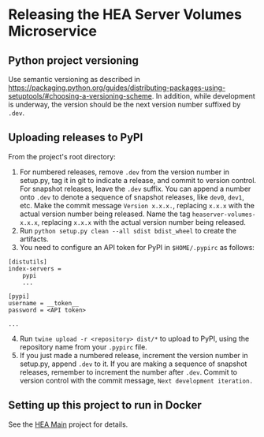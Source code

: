 # Releasing the HEA Server Volumes Microservice

## Python project versioning
Use semantic versioning as described in
https://packaging.python.org/guides/distributing-packages-using-setuptools/#choosing-a-versioning-scheme. In addition,
while development is underway, the version should be the next version number suffixed by `.dev`.

## Uploading releases to PyPI
From the project's root directory:
1. For numbered releases, remove `.dev` from the version number in setup.py, tag it in git to indicate a release,
   and commit to version control. For snapshot releases, leave the `.dev` suffix. You can append a number onto `.dev` to
   denote a sequence of snapshot releases, like `dev0`, `dev1`, etc. Make the commit message `Version x.x.x.`, replacing
   `x.x.x` with the actual version number being released. Name the tag `heaserver-volumes-x.x.x`, replacing
   `x.x.x` with the actual version number being released.
2. Run `python setup.py clean --all sdist bdist_wheel` to create the artifacts.
3. You need to configure an API token for PyPI in `$HOME/.pypirc` as follows:
```
[distutils]
index-servers =
	pypi
	...

[pypi]
username = __token__
password = <API token>

...
```
4. Run `twine upload -r <repository> dist/*` to upload to PyPI, using the repository name from your `.pypirc` file.
5. If you just made a numbered release, increment the version number in setup.py, append `.dev` to it. If you are
   making a sequence of snapshot releases, remember to increment the number after `.dev`. Commit to version control
   with the commit message, `Next development iteration.`

## Setting up this project to run in Docker
See the [HEA Main](https://gitlab.com/huntsman-cancer-institute/risr/hea/hea) project for details.
